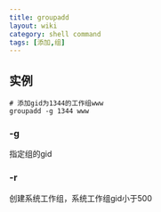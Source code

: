 ```yaml
---
title: groupadd
layout: wiki
category: shell command
tags: [添加,组]
---
```


## 实例

```
# 添加gid为1344的工作组www
groupadd -g 1344 www
```


### -g

指定组的gid


### -r

创建系统工作组，系统工作组gid小于500